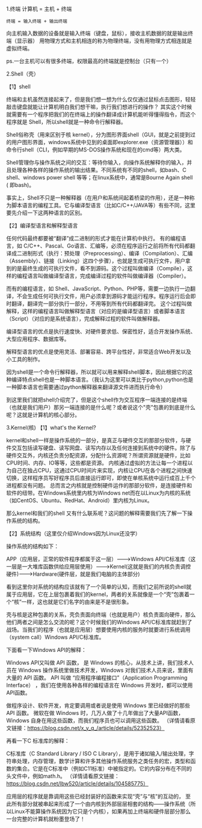 1.终端
 	计算机 = 主机 + 终端

	终端 = 输入终端 + 输出终端

向主机输入数据的设备就是输入终端（键盘，鼠标），接收主机数据的就是输出终端（显示器）
用物理方式和主机相连的称为物理终端，没有用物理方式相连就是虚拟终端。

ps.一台主机可以有很多终端，权限最高的终端就是控制台（只有一个）


2.Shell（壳）

【1】shell

终端和主机虽然连接起来了，但是我们想一想为什么仅仅通过鼠标点击图形，轻轻敲击键盘就能让计算机明白我们想干嘛，执行我们想进行的操作？
其实这个时候就需要有一个程序把我们的在终端上的操作翻译成计算机能听得懂得指令，而这个程序就是 Shell，所以shell就是一种命令行解释器。

Shell俗称壳（用来区别于核 kernel），分为图形界面shell（GUI，就是之前提到过的用户图形界面，windows系统中见到的桌面即explorer.exe（资源管理器））和命令行shell（CLI，例如早期的MS-DOS操作系统和现在的cmd等）两大类。

Shell管理你与操作系统之间的交互：等待你输入，向操作系统解释你的输入，并且处理各种各样的操作系统的输出结果。不同系统有不同的shell，如bash、C shell、windows power shell 等等；在linux系统中，通常是Bourne Again shell ( 即bash)。

  事实上，Shell不只是一种解释器（在用户和系统间起着桥梁的作用），还是一种称为脚本语言的编程工具。它与编译型语言（比如C/C++/JAVA等）有些不同，这里要先介绍一下这两种语言的区别。

【2】编译型语言和解释型语言

任何代码最终都要被“翻译”成二进制的形式才能在计算机中执行。
有的编程语言，如 C/C++、Pascal、Go语言、汇编等，必须在程序运行之前将所有代码都翻译成二进制形式（执行：预处理（Preprocessing）、编译（Compilation）、汇编（Assembly）、链接（Linking）这四个步骤），也就是生成可执行文件，用户拿到的是最终生成的可执行文件，看不到源码。这个过程叫做编译（Compile），这样的编程语言叫做编译型语言，完成编译过程的软件叫做编译器（Compiler）。

而有的编程语言，如 Shell、JavaScript、Python、PHP等，需要一边执行一边翻译，不会生成任何可执行文件，用户必须拿到源码才能运行程序。程序运行后会即时翻译，翻译完一部分执行一部分，不用等到所有代码都翻译完。
这个过程叫做解释，这样的编程语言叫做解释型语言（对应的是编译型语言）或者脚本语言（Script）（对应的是系统语言），完成解释过程的软件叫做解释器。

编译型语言的优点是执行速度快、对硬件要求低、保密性好，适合开发操作系统、大型应用程序、数据库等。

解释型语言的优点是使用灵活、部署容易、跨平台性好，非常适合Web开发以及小工具的制作。

因为shell是一个命令行解释器，所以就可以用来解释shell脚本，因此根据它的这种编译特点shell也是一种脚本语言。（我认为这里可以类比于python,python也是一种脚本语言也需要通过python解释器来翻译源文件进而执行命令）

到这里我们就把shell介绍完了，但是这个shell作为交互程序一端连接的是终端（也就是我们用户）那另一端连接的是什么呢？或者说这个"壳"包裹的到底是什么呢？这就是计算机的核心部分。

3.Kernel(核)
【1】what's the Kernel?

kernel和shell一样是操作系统的一部分，是真正与硬件交互的那部分软件，与硬件交互包括读写硬盘、读写网盘、读写内存以及任何连接到系统中的硬件。除了与硬件交互外，内核还负责分配资源，分配什么资源呢？所谓资源就是硬件，比如CPU时间、内存、IO等等，这些都是资源。
内核通过虚拟的方法让每一个进程以为自己在独占CPU，这通过CPU时间片来实现，内核让CPU在各个进程之间快速切换，这样程序员写好程序员后直接运行即可，即使在单核系统中运行成百上千个进程都没有问题。
总而言之内核就是控制硬件运作的那部分软件，是连接硬件和软件的纽带。在Windows系统里内核为Windows net而在以Linux为内核的系统（如CentOS、Ubuntu、RedHat、Android）里内核为Linux。

那么kernel和我们的shell 又有什么联系呢？这问题的解释需要我们先了解一下操作系统的结构。

【2】系统结构（这里仅介绍Windows因为Linux还没学）

操作系统的结构如下：

APP（应用层，正常的软件程序都属于这一层）--->Windows API/C标准库（这一层是一大堆库函数供给应用层使用）--->Kernel(这就是我们的内核负责调控硬件)--->Hardware(硬件层，就是我们电脑的主体部分)

看到这里你对系统的结构应该就有了一个简单的认知，而我们之前所说的shell就属于应用层，它在上层包裹着我们的kernel，两者的关系就像是一个“壳”包裹着一个“核”一样，这也就是它们名字的由来是不是很形象。

壳与核是这种包裹的关系，壳负责面向终端（也就是用户）核负责面向硬件，那么他们两者之间是怎么交流的呢？这个时候我们的Windows API/C标准库就赶到了战场。当我们的程序（也就是应用层）想要使用内核的服务时就要进行系统调用（system call）Windows API/C标准库。

下面看一下Windows API的解释：

Windows API又叫做 API 函数， 是 Windows 的核心，从技术上讲，我们技术人员在 Windows 操作系统里做技术开发，Windows 对我们技术人员来说，里面有大量的 API 函数。
API 叫做 “应用程序编程接口”（Application Programming Interface） ，我们在使用各种各样的编程语言在 Windows 开发时，都可以使用 API函数。

做程序设计、软件开发，肯定要调用或者说是使用  Windows 里已经做好的那些 API 函数。
微软在做 Windows 时，几万人做了十几年做出了大量API函数， Windows 自身在用这些函数，而我们程序员也可以调用这些函数。
（详情请看原文链接：https://blog.csdn.net/x_y_q_/article/details/52352523）

再看一下C 标准库的解释：

C标准库（C Standard Library / ISO C Library），是用于诸如输入/输出处理，字符串处理，内存管理，数学计算和许多其他操作系统服务之类任务的宏，类型和函数的集合。它是在C标准中（例如C11标准）中被指定的。它的内容分布在不同的头文件中，例如math.h。
（详情请看原文链接：https://blog.csdn.net/lbw520/article/details/104585775）

应用层的程序就是靠调用这些已经封装好的函数来实现“壳”与“核”的互动的，
至此所有部分就被串起来形成了一个由内核到外部层层相套的结构——操作系统（所以Linux不能算操作系统因为它只是个内核），如果再加上终端和硬件层部分那么一台完整的计算机就粉墨登场了！











